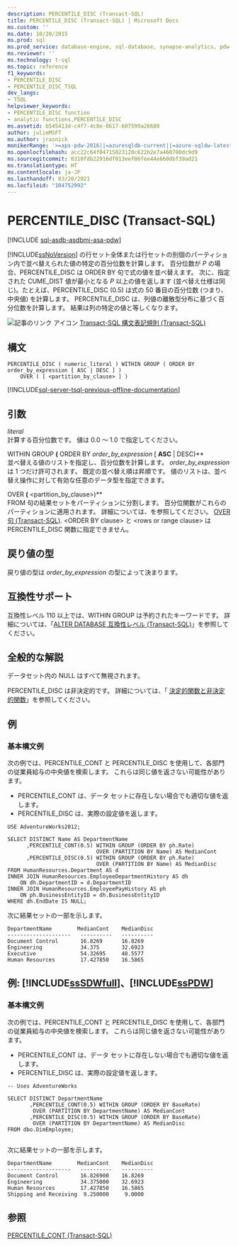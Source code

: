 ```yaml
---
description: PERCENTILE_DISC (Transact-SQL)
title: PERCENTILE_DISC (Transact-SQL) | Microsoft Docs
ms.custom: ''
ms.date: 10/20/2015
ms.prod: sql
ms.prod_service: database-engine, sql-database, synapse-analytics, pdw
ms.reviewer: ''
ms.technology: t-sql
ms.topic: reference
f1_keywords:
- PERCENTILE_DISC
- PERCENTILE_DISC_TSQL
dev_langs:
- TSQL
helpviewer_keywords:
- PERCENTILE_DISC function
- analytic functions,PERCENTILE_DISC
ms.assetid: b545413d-c4f7-4c8e-8617-607599a26680
author: julieMSFT
ms.author: jrasnick
monikerRange: '>=aps-pdw-2016||=azuresqldb-current||=azure-sqldw-latest||>=sql-server-2016||>=sql-server-linux-2017||=azuresqldb-mi-current'
ms.openlocfilehash: acc22c64f04715823120c622b2e7a460780dc9d9
ms.sourcegitcommit: 0310fdb22916df013eef86fee44e660dbf39ad21
ms.translationtype: HT
ms.contentlocale: ja-JP
ms.lasthandoff: 03/20/2021
ms.locfileid: "104752992"
---
```

# <a name="percentile_disc-transact-sql"></a>PERCENTILE_DISC (Transact-SQL)
[!INCLUDE [sql-asdb-asdbmi-asa-pdw](../../includes/applies-to-version/sql-asdb-asdbmi-asa-pdw.md)]

  [!INCLUDE[ssNoVersion](../../includes/ssnoversion-md.md)] の行セット全体または行セットの別個のパーティション内で並べ替えられた値の特定の百分位数を計算します。 百分位数が *P* の場合、PERCENTILE_DISC は ORDER BY 句で式の値を並べ替えます。 次に、指定された CUME_DIST 値が最小となる *P* 以上の値を返します (並べ替え仕様は同じ)。たとえば、PERCENTILE_DISC (0.5) は式の 50 番目の百分位数 (つまり、中央値) を計算します。 PERCENTILE_DISC は、列値の離散型分布に基づく百分位数を計算します。 結果は列の特定の値と等しくなります。  
  
 ![記事のリンク アイコン](../../database-engine/configure-windows/media/topic-link.gif "トピック リンク アイコン") [Transact-SQL 構文表記規則 &#40;Transact-SQL&#41;](../../t-sql/language-elements/transact-sql-syntax-conventions-transact-sql.md)  
  
## <a name="syntax"></a>構文  
  
```syntaxsql
PERCENTILE_DISC ( numeric_literal ) WITHIN GROUP ( ORDER BY order_by_expression [ ASC | DESC ] )  
    OVER ( [ <partition_by_clause> ] )  
```  
  
[!INCLUDE[sql-server-tsql-previous-offline-documentation](../../includes/sql-server-tsql-previous-offline-documentation.md)]

## <a name="arguments"></a>引数
 *literal*  
 計算する百分位数です。 値は 0.0 ～ 1.0 で指定してください。  
  
 WITHIN GROUP **(** ORDER BY *order_by_expression* [ **ASC** | DESC)**  
 並べ替える値のリストを指定し、百分位数を計算します。 *order_by_expression* は 1 つだけ許可されます。 既定の並べ替え順は昇順です。 値のリストは、並べ替え操作に対して有効な任意のデータ型を指定できます。  
  
 OVER **(** \<partition_by_clause>)**  
 FROM 句の結果セットをパーティションに分割します。 百分位関数がこれらのパーティションに適用されます。 詳細については、を参照してください。 [OVER 句 &#40;Transact-SQL&#41;](../../t-sql/queries/select-over-clause-transact-sql.md). \<ORDER BY clause> と \<rows or range clause> は PERCENTILE_DISC 関数に指定できません。  
  
## <a name="return-types"></a>戻り値の型  
 戻り値の型は *order_by_expression* の型によって決まります。  
  
## <a name="compatibility-support"></a>互換性サポート  
 互換性レベル 110 以上では、WITHIN GROUP は予約されたキーワードです。 詳細については、「[ALTER DATABASE 互換性レベル &#40;Transact-SQL&#41;](../../t-sql/statements/alter-database-transact-sql-compatibility-level.md)」を参照してください。  
  
## <a name="general-remarks"></a>全般的な解説  
 データセット内の NULL はすべて無視されます。  
  
 PERCENTILE_DISC は非決定的です。 詳細については、「 [決定的関数と非決定的関数](../../relational-databases/user-defined-functions/deterministic-and-nondeterministic-functions.md)」を参照してください。  
  
## <a name="examples"></a>例  
  
### <a name="basic-syntax-example"></a>基本構文例  

 次の例では、PERCENTILE_CONT と PERCENTILE_DISC を使用して、各部門の従業員給与の中央値を検索します。 これらは同じ値を返さない可能性があります。
* PERCENTILE_CONT は、データ セットに存在しない場合でも適切な値を返します。
* PERCENTILE_DISC は、実際の設定値を返します。  
  
```  
USE AdventureWorks2012;  
  
SELECT DISTINCT Name AS DepartmentName  
      ,PERCENTILE_CONT(0.5) WITHIN GROUP (ORDER BY ph.Rate)   
                            OVER (PARTITION BY Name) AS MedianCont  
      ,PERCENTILE_DISC(0.5) WITHIN GROUP (ORDER BY ph.Rate)   
                            OVER (PARTITION BY Name) AS MedianDisc  
FROM HumanResources.Department AS d  
INNER JOIN HumanResources.EmployeeDepartmentHistory AS dh   
    ON dh.DepartmentID = d.DepartmentID  
INNER JOIN HumanResources.EmployeePayHistory AS ph  
    ON ph.BusinessEntityID = dh.BusinessEntityID  
WHERE dh.EndDate IS NULL;  
```  
  
 次に結果セットの一部を示します。  
  
 ```
DepartmentName        MedianCont    MedianDisc
--------------------   ----------   ----------
Document Control       16.8269      16.8269
Engineering            34.375       32.6923
Executive              54.32695     48.5577
Human Resources        17.427850    16.5865
```
  
## <a name="examples-sssdwfull-and-sspdw"></a>例: [!INCLUDE[ssSDWfull](../../includes/sssdwfull-md.md)]、[!INCLUDE[ssPDW](../../includes/sspdw-md.md)]  
  
### <a name="basic-syntax-example"></a>基本構文例  

 次の例では、PERCENTILE_CONT と PERCENTILE_DISC を使用して、各部門の従業員給与の中央値を検索します。 これらは同じ値を返さない可能性があります。
* PERCENTILE_CONT は、データ セットに存在しない場合でも適切な値を返します。 
* PERCENTILE_DISC は、実際の設定値を返します。  
  
```  
-- Uses AdventureWorks  
  
SELECT DISTINCT DepartmentName  
       ,PERCENTILE_CONT(0.5) WITHIN GROUP (ORDER BY BaseRate)  
        OVER (PARTITION BY DepartmentName) AS MedianCont  
       ,PERCENTILE_DISC(0.5) WITHIN GROUP (ORDER BY BaseRate)  
        OVER (PARTITION BY DepartmentName) AS MedianDisc  
FROM dbo.DimEmployee;  
  
```  
  
 次に結果セットの一部を示します。  
  
 ```
DepartmentName        MedianCont    MedianDisc  
--------------------   ----------   ----------  
Document Control       16.826900    16.8269  
Engineering            34.375000    32.6923  
Human Resources        17.427850    16.5865  
Shipping and Receiving  9.250000     9.0000
```  
  
## <a name="see-also"></a>参照  
 [PERCENTILE_CONT &#40;Transact-SQL&#41;](../../t-sql/functions/percentile-cont-transact-sql.md)  
  
  



